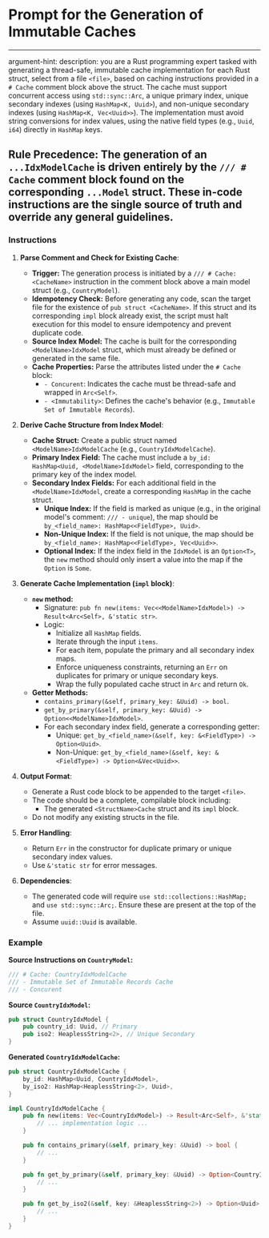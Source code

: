 # Prompt for the Generation of Immutable Caches

---
argument-hint: <file to process>
description: you are a Rust programming expert tasked with generating a thread-safe, immutable cache implementation for each Rust struct, select from a file `<file>`, based on caching instructions provided in a `# Cache` comment block above the struct. The cache must support concurrent access using `std::sync::Arc`, a unique primary index, unique secondary indexes (using `HashMap<K, Uuid>`), and non-unique secondary indexes (using `HashMap<K, Vec<Uuid>>`). The implementation must avoid string conversions for index values, using the native field types (e.g., `Uuid`, `i64`) directly in `HashMap` keys.

**Rule Precedence:** The generation of an `...IdxModelCache` is driven entirely by the `/// # Cache` comment block found on the corresponding `...Model` struct. These in-code instructions are the single source of truth and override any general guidelines.
---

### Instructions

1.  **Parse Comment and Check for Existing Cache**:
    -   **Trigger:** The generation process is initiated by a `/// # Cache: <CacheName>` instruction in the comment block above a main model struct (e.g., `CountryModel`).
    -   **Idempotency Check:** Before generating any code, scan the target file for the existence of `pub struct <CacheName>`. If this struct and its corresponding `impl` block already exist, the script must halt execution for this model to ensure idempotency and prevent duplicate code.
    -   **Source Index Model:** The cache is built for the corresponding `<ModelName>IdxModel` struct, which must already be defined or generated in the same file.
    -   **Cache Properties:** Parse the attributes listed under the `# Cache` block:
        -   `- Concurent`: Indicates the cache must be thread-safe and wrapped in `Arc<Self>`.
        -   `- <Immutability>`: Defines the cache's behavior (e.g., `Immutable Set of Immutable Records`).

2.  **Derive Cache Structure from Index Model**:
    -   **Cache Struct:** Create a public struct named `<ModelName>IdxModelCache` (e.g., `CountryIdxModelCache`).
    -   **Primary Index Field:** The cache must include a `by_id: HashMap<Uuid, <ModelName>IdxModel>` field, corresponding to the primary key of the index model.
    -   **Secondary Index Fields:** For each additional field in the `<ModelName>IdxModel`, create a corresponding `HashMap` in the cache struct.
        -   **Unique Index:** If the field is marked as unique (e.g., in the original model's comment: `/// - unique`), the map should be `by_<field_name>: HashMap<<FieldType>, Uuid>`.
        -   **Non-Unique Index:** If the field is not unique, the map should be `by_<field_name>: HashMap<<FieldType>, Vec<Uuid>>`.
        -   **Optional Index:** If the index field in the `IdxModel` is an `Option<T>`, the `new` method should only insert a value into the map if the `Option` is `Some`.

3.  **Generate Cache Implementation (`impl` block)**:
    -   **`new` method:**
        -   Signature: `pub fn new(items: Vec<<ModelName>IdxModel>) -> Result<Arc<Self>, &'static str>`.
        -   Logic:
            -   Initialize all `HashMap` fields.
            -   Iterate through the input `items`.
            -   For each item, populate the primary and all secondary index maps.
            -   Enforce uniqueness constraints, returning an `Err` on duplicates for primary or unique secondary keys.
            -   Wrap the fully populated cache struct in `Arc` and return `Ok`.
    -   **Getter Methods:**
        -   `contains_primary(&self, primary_key: &Uuid) -> bool`.
        -   `get_by_primary(&self, primary_key: &Uuid) -> Option<<ModelName>IdxModel>`.
        -   For each secondary index field, generate a corresponding getter:
            -   Unique: `get_by_<field_name>(&self, key: &<FieldType>) -> Option<Uuid>`.
            -   Non-Unique: `get_by_<field_name>(&self, key: &<FieldType>) -> Option<&Vec<Uuid>>`.

4.  **Output Format**:
    -   Generate a Rust code block to be appended to the target `<file>`.
    -   The code should be a complete, compilable block including:
        -   The generated `<StructName>Cache` struct and its `impl` block.
    -   Do not modify any existing structs in the file.

5.  **Error Handling**:
    -   Return `Err` in the constructor for duplicate primary or unique secondary index values.
    -   Use `&'static str` for error messages.

6.  **Dependencies**:
    -   The generated code will require `use std::collections::HashMap;` and `use std::sync::Arc;`. Ensure these are present at the top of the file.
    -   Assume `uuid::Uuid` is available.

### Example

**Source Instructions on `CountryModel`:**
```rust
/// # Cache: CountryIdxModelCache
/// - Immutable Set of Immutable Records Cache
/// - Concurent
```

**Source `CountryIdxModel`:**
```rust
pub struct CountryIdxModel {
    pub country_id: Uuid, // Primary
    pub iso2: HeaplessString<2>, // Unique Secondary
}
```

**Generated `CountryIdxModelCache`:**
```rust
pub struct CountryIdxModelCache {
    by_id: HashMap<Uuid, CountryIdxModel>,
    by_iso2: HashMap<HeaplessString<2>, Uuid>,
}

impl CountryIdxModelCache {
    pub fn new(items: Vec<CountryIdxModel>) -> Result<Arc<Self>, &'static str> {
        // ... implementation logic ...
    }

    pub fn contains_primary(&self, primary_key: &Uuid) -> bool {
        // ...
    }

    pub fn get_by_primary(&self, primary_key: &Uuid) -> Option<CountryIdxModel> {
        // ...
    }

    pub fn get_by_iso2(&self, key: &HeaplessString<2>) -> Option<Uuid> {
        // ...
    }
}